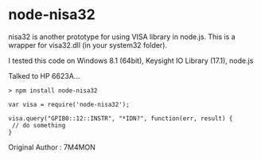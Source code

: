 # node-nisa32

nisa32 is another prototype for using VISA  library in node.js.
This is a wrapper for visa32.dll (in your system32 folder).

I tested this code on Windows 8.1 (64bit), Keysight IO Library (17.1), node.js

Talked to HP 6623A...

```
> npm install node-nisa32

var visa = require('node-nisa32');

visa.query("GPIB0::12::INSTR", "*IDN?", function(err, result) {
 // do something
}
```

Original Author : 7M4MON

